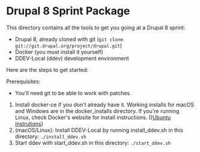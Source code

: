 # Drupal 8 Sprint Package

This directory contains all the tools to get you going at a Drupal 8 sprint:

* Drupal 8, already cloned with git (`git clone git://git.drupal.org/project/drupal.git`)
* Docker (you must install it yourself)
* DDEV-Local (ddev) development environment

Here are the steps to get started:

Prerequisites: 

* You'll need git to be able to work with patches. 

1. Install docker-ce if you don't already have it. Working installs for macOS and Windows are in the docker_installs directory. If you're running Linux, check Docker's website for install instructions. ()[Ubuntu instrutions](https://docs.docker.com/install/linux/docker-ce/ubuntu/))
2. (macOS/Linux): Install DDEV-Local by running install_ddev.sh in this directory: `./install_ddev.sh`
3. Start ddev with start_ddev.sh in this directory: `./start_ddev.sh`

